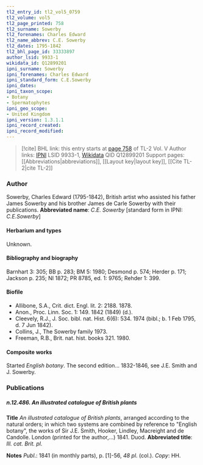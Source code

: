 ```yaml
---
tl2_entry_id: tl2_vol5_0759
tl2_volume: vol5
tl2_page_printed: 758
tl2_surname: Sowerby
tl2_forenames: Charles Edward
tl2_name_abbrev: C.E. Sowerby
tl2_dates: 1795-1842
tl2_bhl_page_id: 33333897
author_lsid: 9933-1
wikidata_id: Q12899201
ipni_surname: Sowerby
ipni_forenames: Charles Edward
ipni_standard_form: C.E.Sowerby
ipni_dates: 
ipni_taxon_scope: 
- Botany
- Spermatophytes
ipni_geo_scope: 
- United Kingdom
ipni_version: 1.3.1.1
ipni_record_created: 
ipni_record_modified:
---
```


> [!cite] BHL link: this entry starts at [page 758](https://www.biodiversitylibrary.org/page/33333897) of TL-2 Vol. V
> Author links: [IPNI](https://www.ipni.org/a/9933-1) LSID 9933-1, [Wikidata](https://www.wikidata.org/wiki/Q12899201) QID Q12899201
> Support pages: [[Abbreviations|abbreviations]], [[Layout key|layout key]], [[Cite TL-2|cite TL-2]]

### Author

Sowerby, Charles Edward (1795-1842), British artist who assisted his father James Sowerby and his brother James de Carle Sowerby with their publications. 
**Abbreviated name**: *C.E. Sowerby* \[standard form in IPNI: *C.E.Sowerby*\]

#### Herbarium and types

Unknown.

#### Bibliography and biography

Barnhart 3: 305; BB p. 283; BM 5: 1980; Desmond p. 574; Herder p. 171; Jackson p. 235; NI 1872; PR 8785, ed. 1: 9765; Rehder 1: 399.

#### Biofile

- Allibone, S.A., Crit. dict. Engl. lit. 2: 2188. 1878.
- Anon., Proc. Linn. Soc. 1: 149. 1842 (1849) (d.).
- Cleevely, R.J., J. Soc. bibl. nat. Hist. 6(6): 534. 1974 (bibl.; b. 1 Feb 1795, d. 7 Jun 1842).
- Collins, J., The Sowerby family 1973.
- Freeman, R.B., Brit. nat. hist. books 321. 1980.

#### Composite works

Started *English botany*. The second edition... 1832-1846, see J.E. Smith and J. Sowerby.

### Publications

##### n.12.486. An illustrated catalogue of British plants

**Title**
*An illustrated catalogue of British plants*, arranged according to the natural orders; in which two systems are combined by reference to "English botany", the works of Sir J.E. Smith, Hooker, Lindley, Macreight and de Candolle. London (printed for the author,...) 1841. Duod.
**Abbreviated title**: *Ill. cat. Brit. pl.*

**Notes**
*Publ*.: 1841 (in monthly parts), p. \[1\]-56, *48 pl*. (col.). *Copy*: HH.

